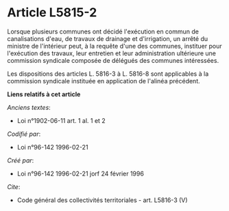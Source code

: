 # Article L5815-2

Lorsque plusieurs communes ont décidé l'exécution en commun de canalisations d'eau, de travaux de drainage et d'irrigation,
un arrêté du ministre de l'intérieur peut, à la requête d'une des communes, instituer pour l'exécution des travaux, leur
entretien et leur administration ultérieure une commission syndicale composée de délégués des communes intéressées. 

Les dispositions des articles L. 5816-3 à L. 5816-8 sont applicables à la commission syndicale instituée en application de
l'alinéa précédent.

**Liens relatifs à cet article**

_Anciens textes_:

  - Loi n°1902-06-11 art. 1 al. 1 et 2

_Codifié par_:

  - Loi n°96-142 1996-02-21

_Créé par_:

  - Loi n°96-142 1996-02-21 jorf 24 février 1996

_Cite_:

  - Code général des collectivités territoriales - art. L5816-3 (V)
